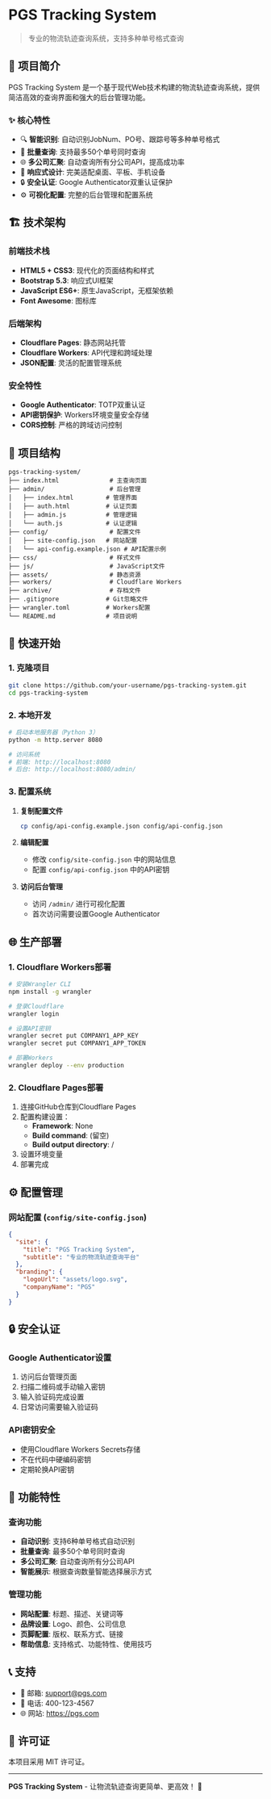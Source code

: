 # PGS Tracking System

> 专业的物流轨迹查询系统，支持多种单号格式查询

## 🎯 项目简介

PGS Tracking System 是一个基于现代Web技术构建的物流轨迹查询系统，提供简洁高效的查询界面和强大的后台管理功能。

### ✨ 核心特性

- 🔍 **智能识别**: 自动识别JobNum、PO号、跟踪号等多种单号格式
- 🚀 **批量查询**: 支持最多50个单号同时查询
- 🌐 **多公司汇聚**: 自动查询所有分公司API，提高成功率
- 📱 **响应式设计**: 完美适配桌面、平板、手机设备
- 🔒 **安全认证**: Google Authenticator双重认证保护
- ⚙️ **可视化配置**: 完整的后台管理和配置系统

## 🏗️ 技术架构

### 前端技术栈
- **HTML5 + CSS3**: 现代化的页面结构和样式
- **Bootstrap 5.3**: 响应式UI框架
- **JavaScript ES6+**: 原生JavaScript，无框架依赖
- **Font Awesome**: 图标库

### 后端架构
- **Cloudflare Pages**: 静态网站托管
- **Cloudflare Workers**: API代理和跨域处理
- **JSON配置**: 灵活的配置管理系统

### 安全特性
- **Google Authenticator**: TOTP双重认证
- **API密钥保护**: Workers环境变量安全存储
- **CORS控制**: 严格的跨域访问控制

## 📁 项目结构

```
pgs-tracking-system/
├── index.html              # 主查询页面
├── admin/                  # 后台管理
│   ├── index.html         # 管理界面
│   ├── auth.html          # 认证页面
│   ├── admin.js           # 管理逻辑
│   └── auth.js            # 认证逻辑
├── config/                 # 配置文件
│   ├── site-config.json   # 网站配置
│   └── api-config.example.json # API配置示例
├── css/                    # 样式文件
├── js/                     # JavaScript文件
├── assets/                 # 静态资源
├── workers/                # Cloudflare Workers
├── archive/                # 存档文件
├── .gitignore             # Git忽略文件
├── wrangler.toml          # Workers配置
└── README.md              # 项目说明
```

## 🚀 快速开始

### 1. 克隆项目

```bash
git clone https://github.com/your-username/pgs-tracking-system.git
cd pgs-tracking-system
```

### 2. 本地开发

```bash
# 启动本地服务器（Python 3）
python -m http.server 8080

# 访问系统
# 前端: http://localhost:8080
# 后台: http://localhost:8080/admin/
```

### 3. 配置系统

1. **复制配置文件**
   ```bash
   cp config/api-config.example.json config/api-config.json
   ```

2. **编辑配置**
   - 修改 `config/site-config.json` 中的网站信息
   - 配置 `config/api-config.json` 中的API密钥

3. **访问后台管理**
   - 访问 `/admin/` 进行可视化配置
   - 首次访问需要设置Google Authenticator

## 🌐 生产部署

### 1. Cloudflare Workers部署

```bash
# 安装Wrangler CLI
npm install -g wrangler

# 登录Cloudflare
wrangler login

# 设置API密钥
wrangler secret put COMPANY1_APP_KEY
wrangler secret put COMPANY1_APP_TOKEN

# 部署Workers
wrangler deploy --env production
```

### 2. Cloudflare Pages部署

1. 连接GitHub仓库到Cloudflare Pages
2. 配置构建设置：
   - **Framework**: None
   - **Build command**: (留空)
   - **Build output directory**: /
3. 设置环境变量
4. 部署完成

## ⚙️ 配置管理

### 网站配置 (`config/site-config.json`)

```json
{
  "site": {
    "title": "PGS Tracking System",
    "subtitle": "专业的物流轨迹查询平台"
  },
  "branding": {
    "logoUrl": "assets/logo.svg",
    "companyName": "PGS"
  }
}
```

## 🔒 安全认证

### Google Authenticator设置

1. 访问后台管理页面
2. 扫描二维码或手动输入密钥
3. 输入验证码完成设置
4. 日常访问需要输入验证码

### API密钥安全

- 使用Cloudflare Workers Secrets存储
- 不在代码中硬编码密钥
- 定期轮换API密钥

## 📱 功能特性

### 查询功能
- **自动识别**: 支持6种单号格式自动识别
- **批量查询**: 最多50个单号同时查询
- **多公司汇聚**: 自动查询所有分公司API
- **智能展示**: 根据查询数量智能选择展示方式

### 管理功能
- **网站配置**: 标题、描述、关键词等
- **品牌设置**: Logo、颜色、公司信息
- **页脚配置**: 版权、联系方式、链接
- **帮助信息**: 支持格式、功能特性、使用技巧

## 📞 支持

- 📧 邮箱: support@pgs.com
- 📱 电话: 400-123-4567
- 🌐 网站: https://pgs.com

## 📄 许可证

本项目采用 MIT 许可证。

---

**PGS Tracking System** - 让物流轨迹查询更简单、更高效！ 🚀

